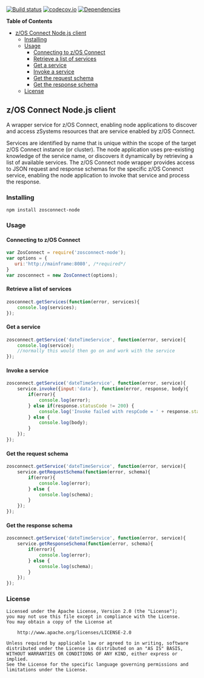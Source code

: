 [![Build status](https://travis-ci.org/zosconnect/zosconnect-node.svg?branch=master)](https://travis-ci.org/zosconnect/zosconnect-node)
[![codecov.io](http://codecov.io/github/zosconnect/zosconnect-node/coverage.svg?branch=master)](http://codecov.io/github/zosconnect/zosconnect-node?branch=master)
[![Dependencies](https://david-dm.org/zosconnect/zosconnect-node.svg)](https://david-dm.org/zosconnect/zosconnect-node)

<!-- START doctoc generated TOC please keep comment here to allow auto update -->
<!-- DON'T EDIT THIS SECTION, INSTEAD RE-RUN doctoc TO UPDATE -->
**Table of Contents**

- [z/OS Connect Node.js client](#zos-connect-nodejs-client)
  - [Installing](#installing)
  - [Usage](#usage)
    - [Connecting to z/OS Connect](#connecting-to-zos-connect)
    - [Retrieve a list of services](#retrieve-a-list-of-services)
    - [Get a service](#get-a-service)
    - [Invoke a service](#invoke-a-service)
    - [Get the request schema](#get-the-request-schema)
    - [Get the response schema](#get-the-response-schema)
  - [License](#license)

<!-- END doctoc generated TOC please keep comment here to allow auto update -->

## z/OS Connect Node.js client

A wrapper service for z/OS Connect, enabling node applications to discover and access zSystems resources
that are service enabled by z/OS Connect.

Services are identified by name that is unique within the scope of the target z/OS Connect instance
(or cluster). The node application uses pre-existing knowledge of the service name, or discovers it
dynamically by retrieving a list of available services. The z/OS Connect node wrapper provides access
to JSON request and response schemas for the specific z/OS Conenct service, enabling the node
application to invoke that service and process the response.

### Installing

```
npm install zosconnect-node
```

### Usage

#### Connecting to z/OS Connect

```js
var ZosConnect = require('zosconnect-node');
var options = {
   uri:'http://mainframe:8080', /*required*/
}
var zosconnect = new ZosConnect(options);
```

#### Retrieve a list of services

```js
zosconnect.getServices(function(error, services){
    console.log(services);
});
```

#### Get a service

```js
zosconnect.getService('dateTimeService', function(error, service){
    console.log(service);
    //normally this would then go on and work with the service
});
```

#### Invoke a service

```js
zosconnect.getService('dateTimeService', function(error, service){
    service.invoke({input:'data'}, function(error, response, body){
        if(error){
            console.log(error);
        } else if(response.statusCode != 200) {
            console.log('Invoke failed with respCode = ' + response.statusCode);
        } else {
            console.log(body);
        }
    });
});
```

#### Get the request schema

```js
zosconnect.getService('dateTimeService', function(error, service){
    service.getRequestSchema(function(error, schema){
        if(error){
            console.log(error);
        } else {
            console.log(schema);
        }
    });
});
```

#### Get the response schema

```js
zosconnect.getService('dateTimeService', function(error, service){
    service.getResponseSchema(function(error, schema){
        if(error){
            console.log(error);
        } else {
            console.log(schema);
        }
    });
});
```

### License
```
Licensed under the Apache License, Version 2.0 (the "License");
you may not use this file except in compliance with the License.
You may obtain a copy of the License at

    http://www.apache.org/licenses/LICENSE-2.0

Unless required by applicable law or agreed to in writing, software
distributed under the License is distributed on an "AS IS" BASIS,
WITHOUT WARRANTIES OR CONDITIONS OF ANY KIND, either express or implied.
See the License for the specific language governing permissions and
limitations under the License.
```
